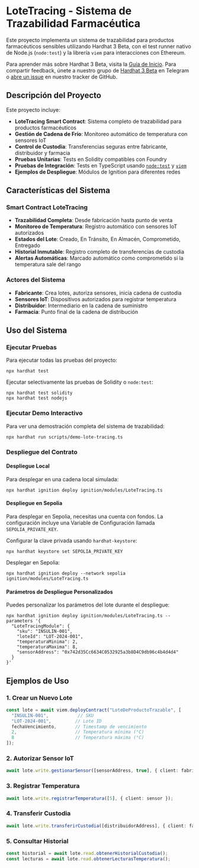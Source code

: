 # LoteTracing - Sistema de Trazabilidad Farmacéutica

Este proyecto implementa un sistema de trazabilidad para productos farmacéuticos sensibles utilizando Hardhat 3 Beta, con el test runner nativo de Node.js (`node:test`) y la librería `viem` para interacciones con Ethereum.

Para aprender más sobre Hardhat 3 Beta, visita la [Guía de Inicio](https://hardhat.org/docs/getting-started#getting-started-with-hardhat-3). Para compartir feedback, únete a nuestro grupo de [Hardhat 3 Beta](https://hardhat.org/hardhat3-beta-telegram-group) en Telegram o [abre un issue](https://github.com/NomicFoundation/hardhat/issues/new) en nuestro tracker de GitHub.

## Descripción del Proyecto

Este proyecto incluye:

- **LoteTracing Smart Contract**: Sistema completo de trazabilidad para productos farmacéuticos
- **Gestión de Cadena de Frío**: Monitoreo automático de temperatura con sensores IoT
- **Control de Custodia**: Transferencias seguras entre fabricante, distribuidor y farmacia
- **Pruebas Unitarias**: Tests en Solidity compatibles con Foundry
- **Pruebas de Integración**: Tests en TypeScript usando [`node:test`](nodejs.org/api/test.html) y [`viem`](https://viem.sh/)
- **Ejemplos de Despliegue**: Módulos de Ignition para diferentes redes

## Características del Sistema

### Smart Contract LoteTracing

- **Trazabilidad Completa**: Desde fabricación hasta punto de venta
- **Monitoreo de Temperatura**: Registro automático con sensores IoT autorizados
- **Estados del Lote**: Creado, En Tránsito, En Almacén, Comprometido, Entregado
- **Historial Inmutable**: Registro completo de transferencias de custodia
- **Alertas Automáticas**: Marcado automático como comprometido si la temperatura sale del rango

### Actores del Sistema

- **Fabricante**: Crea lotes, autoriza sensores, inicia cadena de custodia
- **Sensores IoT**: Dispositivos autorizados para registrar temperatura
- **Distribuidor**: Intermediario en la cadena de suministro
- **Farmacia**: Punto final de la cadena de distribución

## Uso del Sistema

### Ejecutar Pruebas

Para ejecutar todas las pruebas del proyecto:

```shell
npx hardhat test
```

Ejecutar selectivamente las pruebas de Solidity o `node:test`:

```shell
npx hardhat test solidity
npx hardhat test nodejs
```

### Ejecutar Demo Interactivo

Para ver una demostración completa del sistema de trazabilidad:

```shell
npx hardhat run scripts/demo-lote-tracing.ts
```

### Despliegue del Contrato

#### Despliegue Local

Para desplegar en una cadena local simulada:

```shell
npx hardhat ignition deploy ignition/modules/LoteTracing.ts
```

#### Despliegue en Sepolia

Para desplegar en Sepolia, necesitas una cuenta con fondos. La configuración incluye una Variable de Configuración llamada `SEPOLIA_PRIVATE_KEY`.

Configurar la clave privada usando `hardhat-keystore`:

```shell
npx hardhat keystore set SEPOLIA_PRIVATE_KEY
```

Desplegar en Sepolia:

```shell
npx hardhat ignition deploy --network sepolia ignition/modules/LoteTracing.ts
```

#### Parámetros de Despliegue Personalizados

Puedes personalizar los parámetros del lote durante el despliegue:

```shell
npx hardhat ignition deploy ignition/modules/LoteTracing.ts --parameters '{
  "LoteTracingModule": {
    "sku": "INSULIN-001",
    "loteId": "LOT-2024-001", 
    "temperaturaMinima": 2,
    "temperaturaMaxima": 8,
    "sensorAddress": "0x742d35Cc6634C0532925a3b8D4C9db96c4b4d4d4"
  }
}'
```

## Ejemplos de Uso

### 1. Crear un Nuevo Lote

```typescript
const lote = await viem.deployContract("LoteDeProductoTrazable", [
  "INSULIN-001",           // SKU
  "LOT-2024-001",         // Lote ID
  fechaVencimiento,       // Timestamp de vencimiento
  2,                      // Temperatura mínima (°C)
  8                       // Temperatura máxima (°C)
]);
```

### 2. Autorizar Sensor IoT

```typescript
await lote.write.gestionarSensor([sensorAddress, true], { client: fabricante });
```

### 3. Registrar Temperatura

```typescript
await lote.write.registrarTemperatura([5], { client: sensor });
```

### 4. Transferir Custodia

```typescript
await lote.write.transferirCustodia([distribuidorAddress], { client: fabricante });
```

### 5. Consultar Historial

```typescript
const historial = await lote.read.obtenerHistorialCustodia();
const lecturas = await lote.read.obtenerLecturasTemperatura();
```

